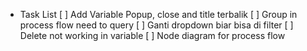 * Task List
[ ] Add Variable Popup, close and title terbalik
[ ] Group in process flow need to query
[ ] Ganti dropdown biar bisa di filter
[ ] Delete not working in variable
[ ] Node diagram for process flow
